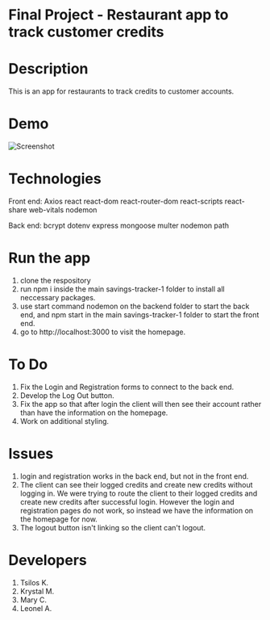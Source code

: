 # **Final Project - Restaurant app to track customer credits**

# Description
This is an app for restaurants to track credits to customer accounts.

# Demo
![Screenshot](./public/gitcredit.png)

# Technologies
Front end:
    Axios
    react
    react-dom
    react-router-dom
    react-scripts
    react-share
    web-vitals
    nodemon

Back end:
    bcrypt
    dotenv
    express
    mongoose
    multer
    nodemon
    path

# Run the app
1. clone the respository
2. run npm i inside the main savings-tracker-1 folder to install all neccessary packages.
3. use start command nodemon on the backend folder to start the back end, and npm start in the main savings-tracker-1 folder to start the front end.
4. go to http://localhost:3000 to visit the homepage.

# To Do
1. Fix the Login and Registration forms to connect to the back end.
2. Develop the Log Out button.
3. Fix the app so that after login the client will then see their account rather than have the information on the homepage.
4. Work on additional styling.

# Issues
1. login and registration works in the back end, but not in the front end.
2. The client can see their logged credits and create new credits without logging in. We were trying to route the client to their logged credits and create new credits after successful login. However the login and registration pages do not work, so instead we have the information on the homepage for now.
3. The logout button isn't linking so the client can't logout.


# Developers
1. Tsilos K.
2. Krystal M.
3. Mary C.
4. Leonel A.
